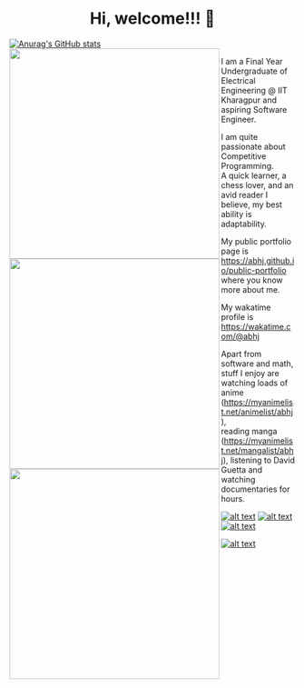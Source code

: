 <h1 align="center">Hi, welcome!!! 👋</h1>

[![Anurag's GitHub stats](https://github-readme-stats.vercel.app/api?username=abhj)](https://github.com/anuraghazra/github-readme-stats)
<img align="left" height=370em src="https://wakatime.com/share/@abhj/911980a8-24a1-4414-ada4-f418b1887427.svg"></img>
<img align="left" height=370em src="https://wakatime.com/share/@abhj/86deccde-1565-4687-a2ca-97f4a905e6b6.svg"></img>
<img align="left" height=370em src="https://wakatime.com/share/@abhj/ea4b2b60-419f-4dcd-914b-5ed15330cd80.svg"></img>
  
I am a Final Year Undergraduate of Electrical Engineering @ IIT Kharagpur and aspiring Software Engineer.  
  
I am quite passionate about Competitive Programming.  
A quick learner, a chess lover, and an avid reader I believe, my best ability is adaptability.  
  
My public portfolio page is https://abhj.github.io/public-portfolio where you know more about me.  
  
My wakatime profile is https://wakatime.com/@abhj  
  
Apart from software and math, stuff I enjoy are watching loads of anime (https://myanimelist.net/animelist/abhj),  
reading manga (https://myanimelist.net/mangalist/abhj), listening to David Guetta and watching documentaries for hours. 

<!-- Please don't remove this: Grab your social icons from https://github.com/carlsednaoui/gitsocial -->

<!-- display the social media buttons in your README -->

[![alt text][1.1]][1]
[![alt text][2.1]][2]
[![alt text][3.1]][3]


[![alt text][6.1]][6]


<!-- links to social media icons -->
<!-- no need to change these -->

<!-- icons with padding -->

[1.1]: http://i.imgur.com/tXSoThF.png (twitter icon with padding)
[2.1]: http://i.imgur.com/P3YfQoD.png (facebook icon with padding)
[3.1]: http://i.imgur.com/yCsTjba.png (google plus icon with padding)
[4.1]: http://i.imgur.com/YckIOms.png (tumblr icon with padding)
[5.1]: http://i.imgur.com/1AGmwO3.png (dribbble icon with padding)
[6.1]: http://i.imgur.com/0o48UoR.png (github icon with padding)

<!-- icons without padding -->

[1.2]: http://i.imgur.com/wWzX9uB.png (twitter icon without padding)
[2.2]: http://i.imgur.com/fep1WsG.png (facebook icon without padding)
[3.2]: http://i.imgur.com/VlgBKQ9.png (google plus icon without padding)
[4.2]: http://i.imgur.com/jDRp47c.png (tumblr icon without padding)
[5.2]: http://i.imgur.com/Vvy3Kru.png (dribbble icon without padding)
[6.2]: http://i.imgur.com/9I6NRUm.png (github icon without padding)


<!-- links to your social media accounts -->
<!-- update these accordingly -->

[1]: http://www.twitter.com/abjkgp
[2]: http://www.facebook.com/abhijaymitra
[3]: https://plus.google.com/+mitraabhijay
[4]: 
[5]: 
[6]: http://www.github.com/abhj

<!-- Please don't remove this: Grab your social icons from https://github.com/carlsednaoui/gitsocial -->


<!--
**AbhJ/abhj** is a ✨ _special_ ✨ repository because its `README.md` (this file) appears on your GitHub profile.

Here are some ideas to get you started:

- 🔭 I’m currently working on ...
- 🌱 I’m currently learning ...
- 👯 I’m looking to collaborate on ...
- 🤔 I’m looking for help with ...
- 💬 Ask me about ...
- 📫 How to reach me: ...
- 😄 Pronouns: ...
- ⚡ Fun fact: ...
-->

